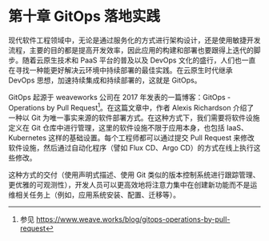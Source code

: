 # 第十章 GitOps 落地实践

现代软件工程领域中，无论是通过服务化的方式进行架构设计，还是使用敏捷开发流程，主要的目的都是提高开发效率，因此应用的构建和部署也要跟得上迭代的脚步。随着云原生技术和 PaaS 平台的普及以及 DevOps 文化的盛行，人们也一直在寻找一种能更好解决云环境中持续部署的最佳实践。在云原生时代继承 DevOps 思想，加速持续集成和持续部署的，这就是 GitOps。


GitOps 起源于 weaveworks 公司在 2017 年发表的一篇博客：​GitOps - Operations by Pull Request[^1]。在这篇文章中，作者 Alexis Richardson 介绍了一种以 Git 为唯一事实来源的软件部署方式。在这种方式下，我们需要将软件设施定义在 Git 仓库中进行管理，这里的软件设施不限于应用本身，也包括 IaaS、Kubernetes 这样的基础设置。每个工程师都可以通过提交 Pull Request 来修改软件设施，然后通过自动化程序（譬如 Flux CD、Argo CD）的方式在线上执行这些修改。

这种方式的交付（使用声明式描述、使用 Git 类似的版本控制系统进行跟踪管理、更优雅的可观测性），开发人员可以更高效地将注意力集中在创建新功能而不是运维相关任务上（例如，应用系统安装、配置、迁移等）。



[^1]: 参见 https://www.weave.works/blog/gitops-operations-by-pull-request


